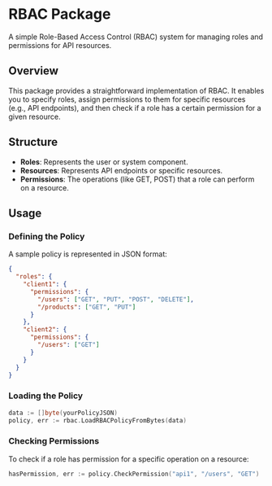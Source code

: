 # RBAC Package

A simple Role-Based Access Control (RBAC) system for managing roles and permissions for API resources.

## Overview

This package provides a straightforward implementation of RBAC. It 
enables you to specify roles, assign permissions to them for specific 
resources (e.g., API endpoints), and then check if a role has a certain 
permission for a given resource.

## Structure

- **Roles**: Represents the user or system component.
- **Resources**: Represents API endpoints or specific resources.
- **Permissions**: The operations (like GET, POST) that a role can perform on a resource.

## Usage

### Defining the Policy

A sample policy is represented in JSON format:

```json
{
  "roles": {
    "client1": {
      "permissions": {
        "/users": ["GET", "PUT", "POST", "DELETE"],
        "/products": ["GET", "PUT"]
      }
    },
    "client2": {
      "permissions": {
        "/users": ["GET"]
      }
    }
  }
}
```

### Loading the Policy

```go
data := []byte(yourPolicyJSON)
policy, err := rbac.LoadRBACPolicyFromBytes(data)
```

### Checking Permissions

To check if a role has permission for a specific operation on a resource:
```go
hasPermission, err := policy.CheckPermission("api1", "/users", "GET")
```
